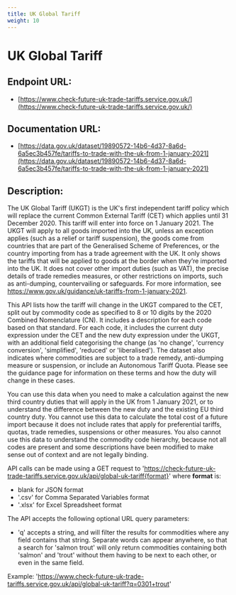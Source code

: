 ```yaml
---
title: UK Global Tariff
weight: 10
---
```


# UK Global Tariff

## Endpoint URL:
 - [https://www.check-future-uk-trade-tariffs.service.gov.uk/](https://www.check-future-uk-trade-tariffs.service.gov.uk/)

## Documentation URL:
 - [https://data.gov.uk/dataset/19890572-14b6-4d37-8a6d-6a5ec3b457fe/tariffs-to-trade-with-the-uk-from-1-january-2021](https://data.gov.uk/dataset/19890572-14b6-4d37-8a6d-6a5ec3b457fe/tariffs-to-trade-with-the-uk-from-1-january-2021)

## Description:
The UK Global Tariff (UKGT) is the UK's first independent tariff policy which will replace the current Common External Tariff (CET) which applies until 31 December 2020. This tariff will enter into force on 1 January 2021. The UKGT will apply to all goods imported into the UK, unless an exception applies (such as a relief or tariff suspension), the goods come from countries that are part of the Generalised Scheme of Preferences, or the country importing from has a trade agreement with the UK. It only shows the tariffs that will be applied to goods at the border when they’re imported into the UK. It does not cover other import duties (such as VAT), the precise details of trade remedies measures, or other restrictions on imports, such as anti-dumping, countervailing or safeguards. For more information, see https://www.gov.uk/guidance/uk-tariffs-from-1-january-2021. 

This API lists how the tariff will change in the UKGT compared to the CET, split out by commodity code as specified to 8 or 10 digits by the 2020 Combined Nomenclature (CN). It includes a description for each code based on that standard. For each code, it includes the current duty expression under the CET and the new duty expression under the UKGT, with an additional field categorising the change (as 'no change', 'currency conversion', 'simplified', 'reduced' or 'liberalised'). The dataset also indicates where commodities are subject to a trade remedy, anti-dumping measure or suspension, or include an Autonomous Tariff Quota. Please see the guidance page for information on these terms and how the duty will change in these cases.

You can use this data when you need to make a calculation against the new third country duties that will apply in the UK from 1 January 2021, or to understand the difference between the new duty and the existing EU third country duty. You cannot use this data to calculate the total cost of a future import because it does not include rates that apply for preferential tariffs, quotas, trade remedies, suspensions or other measures. You also cannot use this data to understand the commodity code hierarchy, because not all codes are present and some descriptions have been modified to make sense out of context and are not legally binding.

API calls can be made using a GET request to 'https://check-future-uk-trade-tariffs.service.gov.uk/api/global-uk-tariff{format}' where **format** is:
- blank for JSON format
- '.csv' for Comma Separated Variables format
- '.xlsx' for Excel Spreadsheet format

The API accepts the following optional URL query parameters:
- 'q' accepts a string, and will filter the results for commodities where any field contains that string. Separate words can appear anywhere, so that a search for 'salmon trout' will only return commodities containing both 'salmon' and 'trout' without them having to be next to each other, or even in the same field.

Example: 'https://www.check-future-uk-trade-tariffs.service.gov.uk/api/global-uk-tariff?q=0301+trout'

